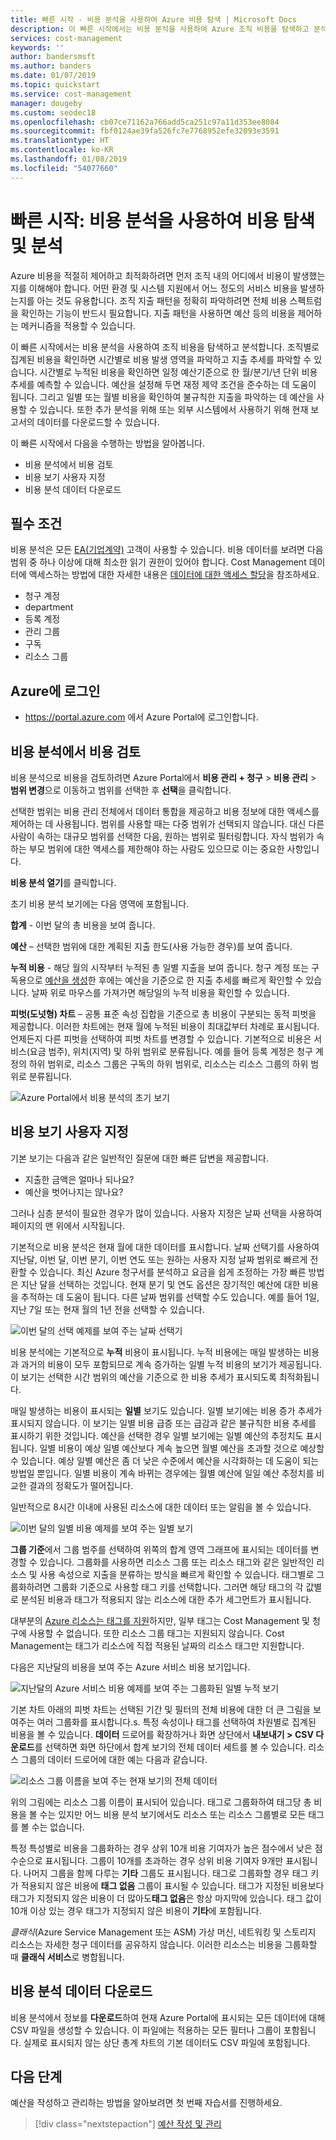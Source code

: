 ```yaml
---
title: 빠른 시작 - 비용 분석을 사용하여 Azure 비용 탐색 | Microsoft Docs
description: 이 빠른 시작에서는 비용 분석을 사용하여 Azure 조직 비용을 탐색하고 분석하는 데 도움이 되는 정보를 제공합니다.
services: cost-management
keywords: ''
author: bandersmsft
ms.author: banders
ms.date: 01/07/2019
ms.topic: quickstart
ms.service: cost-management
manager: dougeby
ms.custom: seodec18
ms.openlocfilehash: cb07ce71162a766add5ca251c97a11d353ee8084
ms.sourcegitcommit: fbf0124ae39fa526fc7e7768952efe32093e3591
ms.translationtype: HT
ms.contentlocale: ko-KR
ms.lasthandoff: 01/08/2019
ms.locfileid: "54077660"
---
```

# <a name="quickstart-explore-and-analyze-costs-with-cost-analysis"></a>빠른 시작: 비용 분석을 사용하여 비용 탐색 및 분석

Azure 비용을 적절히 제어하고 최적화하려면 먼저 조직 내의 어디에서 비용이 발생했는지를 이해해야 합니다. 어떤 환경 및 시스템 지원에서 어느 정도의 서비스 비용을 발생하는지를 아는 것도 유용합니다. 조직 지출 패턴을 정확히 파악하려면 전체 비용 스펙트럼을 확인하는 기능이 반드시 필요합니다. 지출 패턴을 사용하면 예산 등의 비용을 제어하는 메커니즘을 적용할 수 있습니다.

이 빠른 시작에서는 비용 분석을 사용하여 조직 비용을 탐색하고 분석합니다. 조직별로 집계된 비용을 확인하면 시간별로 비용 발생 영역을 파악하고 지출 추세를 파악할 수 있습니다. 시간별로 누적된 비용을 확인하면 일정 예산기준으로 한 월/분기/년 단위 비용 추세를 예측할 수 있습니다. 예산을 설정해 두면 재정 제약 조건을 준수하는 데 도움이 됩니다. 그리고 일별 또는 월별 비용을 확인하여 불규칙한 지출을 파악하는 데 예산을 사용할 수 있습니다. 또한 추가 분석을 위해 또는 외부 시스템에서 사용하기 위해 현재 보고서의 데이터를 다운로드할 수 있습니다.

이 빠른 시작에서 다음을 수행하는 방법을 알아봅니다.

- 비용 분석에서 비용 검토
- 비용 보기 사용자 지정
- 비용 분석 데이터 다운로드


## <a name="prerequisites"></a>필수 조건

비용 분석은 모든 [EA(기업계약)](https://azure.microsoft.com/pricing/enterprise-agreement/) 고객이 사용할 수 있습니다. 비용 데이터를 보려면 다음 범위 중 하나 이상에 대해 최소한 읽기 권한이 있어야 합니다. Cost Management 데이터에 액세스하는 방법에 대한 자세한 내용은 [데이터에 대한 액세스 할당](assign-access-acm-data.md)을 참조하세요.

- 청구 계정
- department
- 등록 계정
- 관리 그룹
- 구독
- 리소스 그룹

## <a name="sign-in-to-azure"></a>Azure에 로그인

- https://portal.azure.com 에서 Azure Portal에 로그인합니다.

## <a name="review-costs-in-cost-analysis"></a>비용 분석에서 비용 검토

비용 분석으로 비용을 검토하려면 Azure Portal에서 **비용 관리 + 청구** &gt; **비용 관리** &gt; **범위 변경**으로 이동하고 범위를 선택한 후 **선택**을 클릭합니다.

선택한 범위는 비용 관리 전체에서 데이터 통합을 제공하고 비용 정보에 대한 액세스를 제어하는 데 사용됩니다. 범위를 사용할 때는 다중 범위가 선택되지 않습니다. 대신 다른 사람이 속하는 대규모 범위를 선택한 다음, 원하는 범위로 필터링합니다. 자식 범위가 속하는 부모 범위에 대한 액세스를 제한해야 하는 사람도 있으므로 이는 중요한 사항입니다.

**비용 분석 열기**를 클릭합니다.

초기 비용 분석 보기에는 다음 영역에 포함됩니다.

**합계** - 이번 달의 총 비용을 보여 줍니다.

**예산** – 선택한 범위에 대한 계획된 지출 한도(사용 가능한 경우)를 보여 줍니다.

**누적 비용** - 해당 월의 시작부터 누적된 총 일별 지출을 보여 줍니다. 청구 계정 또는 구독용으로 [예산을 생성](tutorial-acm-create-budgets.md)한 후에는 예산을 기준으로 한 지출 추세를 빠르게 확인할 수 있습니다. 날짜 위로 마우스를 가져가면 해당일의 누적 비용을 확인할 수 있습니다.

**피벗(도넛형) 차트** – 공통 표준 속성 집합을 기준으로 총 비용이 구분되는 동적 피벗을 제공합니다. 이러한 차트에는 현재 월에 누적된 비용이 최대값부터 차례로 표시됩니다. 언제든지 다른 피벗을 선택하여 피벗 차트를 변경할 수 있습니다. 기본적으로 비용은 서비스(요금 범주), 위치(지역) 및 하위 범위로 분류됩니다. 예를 들어 등록 계정은 청구 계정의 하위 범위로, 리소스 그룹은 구독의 하위 범위로, 리소스는 리소스 그룹의 하위 범위로 분류됩니다.

![Azure Portal에서 비용 분석의 초기 보기](./media/quick-acm-cost-analysis/cost-analysis-01.png)

## <a name="customize-cost-views"></a>비용 보기 사용자 지정

기본 보기는 다음과 같은 일반적인 질문에 대한 빠른 답변을 제공합니다.

- 지출한 금액은 얼마나 되나요?
- 예산을 벗어나지는 않나요?

그러나 심층 분석이 필요한 경우가 많이 있습니다. 사용자 지정은 날짜 선택을 사용하여 페이지의 맨 위에서 시작됩니다.

기본적으로 비용 분석은 현재 월에 대한 데이터를 표시합니다. 날짜 선택기를 사용하여 지난달, 이번 달, 이번 분기, 이번 연도 또는 원하는 사용자 지정 날짜 범위로 빠르게 전환할 수 있습니다. 최신 Azure 청구서를 분석하고 요금을 쉽게 조정하는 가장 빠른 방법은 지난 달을 선택하는 것입니다. 현재 분기 및 연도 옵션은 장기적인 예산에 대한 비용을 추적하는 데 도움이 됩니다. 다른 날짜 범위를 선택할 수도 있습니다. 예를 들어 1일, 지난 7일 또는 현재 월의 1년 전을 선택할 수 있습니다.

![이번 달의 선택 예제를 보여 주는 날짜 선택기](./media/quick-acm-cost-analysis/date-selector.png)

비용 분석에는 기본적으로 **누적** 비용이 표시됩니다. 누적 비용에는 매일 발생하는 비용과 과거의 비용이 모두 포함되므로 계속 증가하는 일별 누적 비용의 보기가 제공됩니다. 이 보기는 선택한 시간 범위의 예산을 기준으로 한 비용 추세가 표시되도록 최적화됩니다.

매일 발생하는 비용이 표시되는 **일별** 보기도 있습니다. 일별 보기에는 비용 증가 추세가 표시되지 않습니다. 이 보기는 일별 비용 급증 또는 급감과 같은 불규칙한 비용 추세를 표시하기 위한 것입니다. 예산을 선택한 경우 일별 보기에는 일별 예산의 추정치도 표시됩니다. 일별 비용이 예상 일별 예산보다 계속 높으면 월별 예산을 초과할 것으로 예상할 수 있습니다. 예상 일별 예산은 좀 더 낮은 수준에서 예산을 시각화하는 데 도움이 되는 방법일 뿐입니다. 일별 비용이 계속 바뀌는 경우에는 월별 예산에 일일 예산 추정치를 비교한 결과의 정확도가 떨어집니다.

일반적으로 8시간 이내에 사용된 리소스에 대한 데이터 또는 알림을 볼 수 있습니다.

![이번 달의 일별 비용 예제를 보여 주는 일별 보기](./media/quick-acm-cost-analysis/daily-view.png)

**그룹 기준**에서 그룹 범주를 선택하여 위쪽의 합계 영역 그래프에 표시되는 데이터를 변경할 수 있습니다. 그룹화를 사용하면 리소스 그룹 또는 리소스 태그와 같은 일반적인 리소스 및 사용 속성으로 지출을 분류하는 방식을 빠르게 확인할 수 있습니다. 태그별로 그룹화하려면 그룹화 기준으로 사용할 태그 키를 선택합니다. 그러면 해당 태그의 각 값별로 분석된 비용과 태그가 적용되지 않는 리소스에 대한 추가 세그먼트가 표시됩니다.

대부분의 [Azure 리소스는 태그를 지원](../azure-resource-manager/tag-support.md)하지만, 일부 태그는 Cost Management 및 청구에 사용할 수 없습니다. 또한 리소스 그룹 태그는 지원되지 않습니다. Cost Management는 태그가 리소스에 직접 적용된 날짜의 리소스 태그만 지원합니다.

다음은 지난달의 비용을 보여 주는 Azure 서비스 비용 보기입니다.

![지난달의 Azure 서비스 비용 예제를 보여 주는 그룹화된 일별 누적 보기](./media/quick-acm-cost-analysis/grouped-daily-accum-view.png)

기본 차트 아래의 피벗 차트는 선택된 기간 및 필터의 전체 비용에 대한 더 큰 그림을 보여주는 여러 그룹화를 표시합니다.s. 특정 속성이나 태그를 선택하여 차원별로 집계된 비용을 볼 수 있습니다. **데이터** 드로어를 확장하거나 화면 상단에서 **내보내기 > CSV 다운로드**를 선택하면 화면 하단에서 합계 보기의 전체 데이터 세트를 볼 수 있습니다. 리소스 그룹의 데이터 드로어에 대한 예는 다음과 같습니다.

![리소스 그룹 이름을 보여 주는 현재 보기의 전체 데이터](./media/quick-acm-cost-analysis/full-data-set.png)

위의 그림에는 리소스 그룹 이름이 표시되어 있습니다. 태그로 그룹화하여 태그당 총 비용을 볼 수는 있지만 어느 비용 분석 보기에서도 리소스 또는 리소스 그룹별로 모든 태그를 볼 수는 없습니다.

특정 특성별로 비용을 그룹화하는 경우 상위 10개 비용 기여자가 높은 점수에서 낮은 점수순으로 표시됩니다. 그룹이 10개를 초과하는 경우 상위 비용 기여자 9개만 표시됩니다. 나머지 그룹을 함께 다루는 **기타** 그룹도 표시됩니다. 태그로 그룹화할 경우 태그 키가 적용되지 않은 비용에 **태그 없음** 그룹이 표시될 수 있습니다. 태그가 지정된 비용보다 태그가 지정되지 않은 비용이 더 많아도**태그 없음**은 항상 마지막에 있습니다. 태그 값이 10개 이상 있는 경우 태그가 지정되지 않은 비용이 **기타**에 포함됩니다.

*클래식*(Azure Service Management 또는 ASM) 가상 머신, 네트워킹 및 스토리지 리소스는 자세한 청구 데이터를 공유하지 않습니다. 이러한 리소스는 비용을 그룹화할 때 **클래식 서비스**로 병합됩니다.


## <a name="download-cost-analysis-data"></a>비용 분석 데이터 다운로드

비용 분석에서 정보를 **다운로드**하여 현재 Azure Portal에 표시되는 모든 데이터에 대해 CSV 파일을 생성할 수 있습니다. 이 파일에는 적용하는 모든 필터나 그룹이 포함됩니다. 실제로 표시되지 않는 상단 총계 차트의 기본 데이터도 CSV 파일에 포함됩니다.

## <a name="next-steps"></a>다음 단계

예산을 작성하고 관리하는 방법을 알아보려면 첫 번째 자습서를 진행하세요.

> [!div class="nextstepaction"]
> [예산 작성 및 관리](tutorial-acm-create-budgets.md)
